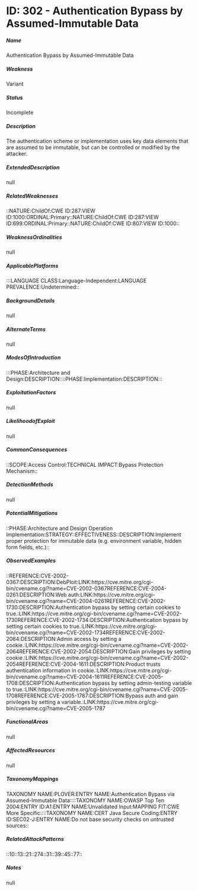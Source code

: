 # ID: 302 - Authentication Bypass by Assumed-Immutable Data
<h5>Name</h5>Authentication Bypass by Assumed-Immutable Data
<h5>Weakness</h5>Variant
<h5>Status</h5>Incomplete
<h5>Description</h5>The authentication scheme or implementation uses key data elements that are assumed to be immutable, but can be controlled or modified by the attacker.
<h5>ExtendedDescription</h5>null
<h5>RelatedWeaknesses</h5>::NATURE:ChildOf:CWE ID:287:VIEW ID:1000:ORDINAL:Primary::NATURE:ChildOf:CWE ID:287:VIEW ID:699:ORDINAL:Primary::NATURE:ChildOf:CWE ID:807:VIEW ID:1000::
<h5>WeaknessOrdinalities</h5>null
<h5>ApplicablePlatforms</h5>:::LANGUAGE CLASS:Language-Independent:LANGUAGE PREVALENCE:Undetermined::
<h5>BackgroundDetails</h5>null
<h5>AlternateTerms</h5>null
<h5>ModesOfIntroduction</h5>:::PHASE:Architecture and Design:DESCRIPTION::::PHASE:Implementation:DESCRIPTION:::
<h5>ExploitationFactors</h5>null
<h5>LikelihoodofExploit</h5>null
<h5>CommonConsequences</h5>::SCOPE:Access Control:TECHNICAL IMPACT:Bypass Protection Mechanism::
<h5>DetectionMethods</h5>null
<h5>PotentialMitigations</h5>::PHASE:Architecture and Design Operation Implementation:STRATEGY::EFFECTIVENESS::DESCRIPTION:Implement proper protection for immutable data (e.g. environment variable, hidden form fields, etc.)::
<h5>ObservedExamples</h5>::REFERENCE:CVE-2002-0367:DESCRIPTION:DebPloit:LINK:https://cve.mitre.org/cgi-bin/cvename.cgi?name=CVE-2002-0367REFERENCE:CVE-2004-0261:DESCRIPTION:Web auth:LINK:https://cve.mitre.org/cgi-bin/cvename.cgi?name=CVE-2004-0261REFERENCE:CVE-2002-1730:DESCRIPTION:Authentication bypass by setting certain cookies to true.:LINK:https://cve.mitre.org/cgi-bin/cvename.cgi?name=CVE-2002-1730REFERENCE:CVE-2002-1734:DESCRIPTION:Authentication bypass by setting certain cookies to true.:LINK:https://cve.mitre.org/cgi-bin/cvename.cgi?name=CVE-2002-1734REFERENCE:CVE-2002-2064:DESCRIPTION:Admin access by setting a cookie.:LINK:https://cve.mitre.org/cgi-bin/cvename.cgi?name=CVE-2002-2064REFERENCE:CVE-2002-2054:DESCRIPTION:Gain privileges by setting cookie.:LINK:https://cve.mitre.org/cgi-bin/cvename.cgi?name=CVE-2002-2054REFERENCE:CVE-2004-1611:DESCRIPTION:Product trusts authentication information in cookie.:LINK:https://cve.mitre.org/cgi-bin/cvename.cgi?name=CVE-2004-1611REFERENCE:CVE-2005-1708:DESCRIPTION:Authentication bypass by setting admin-testing variable to true.:LINK:https://cve.mitre.org/cgi-bin/cvename.cgi?name=CVE-2005-1708REFERENCE:CVE-2005-1787:DESCRIPTION:Bypass auth and gain privileges by setting a variable.:LINK:https://cve.mitre.org/cgi-bin/cvename.cgi?name=CVE-2005-1787
<h5>FunctionalAreas</h5>null
<h5>AffectedResources</h5>null
<h5>TaxonomyMappings</h5>TAXONOMY NAME:PLOVER:ENTRY NAME:Authentication Bypass via Assumed-Immutable Data::::TAXONOMY NAME:OWASP Top Ten 2004:ENTRY ID:A1:ENTRY NAME:Unvalidated Input:MAPPING FIT:CWE More Specific::::TAXONOMY NAME:CERT Java Secure Coding:ENTRY ID:SEC02-J:ENTRY NAME:Do not base security checks on untrusted sources::
<h5>RelatedAttackPatterns</h5>::10::13::21::274::31::39::45::77::
<h5>Notes</h5>null

